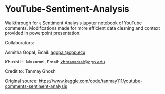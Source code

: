 # YouTube-Sentiment-Analysis
Walkthrough for a Sentiment Analysis jupyter notebook of YouTube comments. 
Modifications made for more efficient data cleaning and context provided in powerpoint presentation.

Collaborators:

Asmitha Gopal, Email: agopal@cpp.edu

Khushi H. Masarani, Email: khmasarani@cpp.edu

Credit to: Tanmay Ghosh

Original source: https://www.kaggle.com/code/tanmay111/youtube-comments-sentiment-analysis
